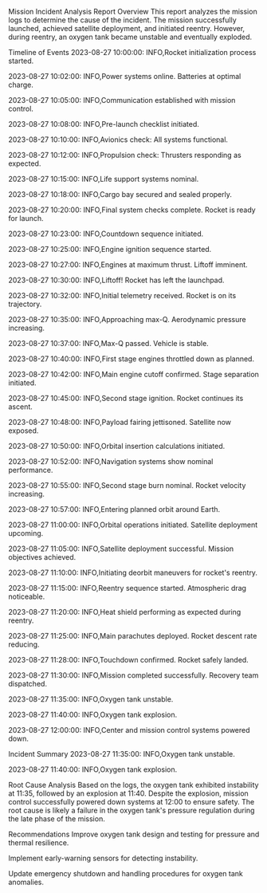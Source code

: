 Mission Incident Analysis Report
Overview
This report analyzes the mission logs to determine the cause of the incident.
The mission successfully launched, achieved satellite deployment, and initiated reentry.
However, during reentry, an oxygen tank became unstable and eventually exploded.

Timeline of Events
2023-08-27 10:00:00: INFO,Rocket initialization process started.

2023-08-27 10:02:00: INFO,Power systems online. Batteries at optimal charge.

2023-08-27 10:05:00: INFO,Communication established with mission control.

2023-08-27 10:08:00: INFO,Pre-launch checklist initiated.

2023-08-27 10:10:00: INFO,Avionics check: All systems functional.

2023-08-27 10:12:00: INFO,Propulsion check: Thrusters responding as expected.

2023-08-27 10:15:00: INFO,Life support systems nominal.

2023-08-27 10:18:00: INFO,Cargo bay secured and sealed properly.

2023-08-27 10:20:00: INFO,Final system checks complete. Rocket is ready for launch.

2023-08-27 10:23:00: INFO,Countdown sequence initiated.

2023-08-27 10:25:00: INFO,Engine ignition sequence started.

2023-08-27 10:27:00: INFO,Engines at maximum thrust. Liftoff imminent.

2023-08-27 10:30:00: INFO,Liftoff! Rocket has left the launchpad.

2023-08-27 10:32:00: INFO,Initial telemetry received. Rocket is on its trajectory.

2023-08-27 10:35:00: INFO,Approaching max-Q. Aerodynamic pressure increasing.

2023-08-27 10:37:00: INFO,Max-Q passed. Vehicle is stable.

2023-08-27 10:40:00: INFO,First stage engines throttled down as planned.

2023-08-27 10:42:00: INFO,Main engine cutoff confirmed. Stage separation initiated.

2023-08-27 10:45:00: INFO,Second stage ignition. Rocket continues its ascent.

2023-08-27 10:48:00: INFO,Payload fairing jettisoned. Satellite now exposed.

2023-08-27 10:50:00: INFO,Orbital insertion calculations initiated.

2023-08-27 10:52:00: INFO,Navigation systems show nominal performance.

2023-08-27 10:55:00: INFO,Second stage burn nominal. Rocket velocity increasing.

2023-08-27 10:57:00: INFO,Entering planned orbit around Earth.

2023-08-27 11:00:00: INFO,Orbital operations initiated. Satellite deployment upcoming.

2023-08-27 11:05:00: INFO,Satellite deployment successful. Mission objectives achieved.

2023-08-27 11:10:00: INFO,Initiating deorbit maneuvers for rocket's reentry.

2023-08-27 11:15:00: INFO,Reentry sequence started. Atmospheric drag noticeable.

2023-08-27 11:20:00: INFO,Heat shield performing as expected during reentry.

2023-08-27 11:25:00: INFO,Main parachutes deployed. Rocket descent rate reducing.

2023-08-27 11:28:00: INFO,Touchdown confirmed. Rocket safely landed.

2023-08-27 11:30:00: INFO,Mission completed successfully. Recovery team dispatched.

2023-08-27 11:35:00: INFO,Oxygen tank unstable.

2023-08-27 11:40:00: INFO,Oxygen tank explosion.

2023-08-27 12:00:00: INFO,Center and mission control systems powered down.

Incident Summary
2023-08-27 11:35:00: INFO,Oxygen tank unstable.

2023-08-27 11:40:00: INFO,Oxygen tank explosion.

Root Cause Analysis
Based on the logs, the oxygen tank exhibited instability at 11:35, followed by an explosion at 11:40.
Despite the explosion, mission control successfully powered down systems at 12:00 to ensure safety.
The root cause is likely a failure in the oxygen tank's pressure regulation during the late phase of the mission.

Recommendations
Improve oxygen tank design and testing for pressure and thermal resilience.

Implement early-warning sensors for detecting instability.

Update emergency shutdown and handling procedures for oxygen tank anomalies.
